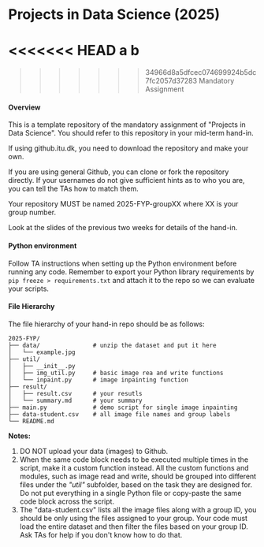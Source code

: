 # Projects in Data Science (2025)
<<<<<<< HEAD
a b
=======

>>>>>>> 34966d8a5dfcec074699924b5dc7fc2057d37283
Mandatory Assignment



#### Overview

This is a template repository of the mandatory assignment of "Projects in Data Science". You should refer to this repository in your mid-term hand-in.

If using github.itu.dk, you need to download the repository and make your own. 

If you are using general Github, you can clone or fork the repository directly. If your usernames do not give sufficient hints as to who you are, you can tell the TAs how to match them. 

Your repository MUST be named 2025-FYP-groupXX where XX is your group number. 

Look at the slides of the previous two weeks for details of the hand-in. 



#### Python environment

Follow TA instructions when setting up the Python environment before running any code. Remember to export your Python library requirements by `pip freeze > requirements.txt` and attach it to the repo so we can evaluate your scripts.



#### File Hierarchy

The file hierarchy of your hand-in repo should be as follows:

```
2025-FYP/
├── data/               # unzip the dataset and put it here
│   └── example.jpg
├── util/
│   ├── __init__.py
│   ├── img_util.py     # basic image rea and write functions
│   └── inpaint.py      # image inpainting function
├── result/
│   ├── result.csv      # your resutls
│   └── summary.md      # your summary
├── main.py             # demo script for single image inpainting
├── data-student.csv    # all image file names and group labels
└── README.md
```



**Notes:**

1. DO NOT upload your data (images) to Github.
2. When the same code block needs to be executed multiple times in the script, make it a custom function instead. All the custom functions and modules, such as image read and write, should be grouped into different files under the *"util"* subfolder, based on the task they are designed for. Do not put everything in a single Python file or copy-paste the same code block across the script.
3. The "data-student.csv" lists all the image files along with a group ID, you should be only using the files assigned to your group. Your code must load the entire dataset and then filter the files based on your group ID. Ask TAs for help if you don't know how to do that.







